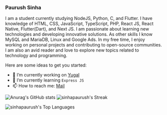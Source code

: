 ### Paurush Sinha                                              
I am a student currently studying NodeJS, Python, C, and Flutter. I have knowledge of HTML, CSS, JavaScript, TypeScript, PHP, React JS, React Native, Flutter(Dart), and Next JS. I am passionate about learning new technologies and developing innovative solutions. As other skills I know MySQL and MariaDB, Linux and Google Ads. In my free time, I enjoy working on personal projects and contributing to open-source communities. I am also an avid reader and love to explore new topics related to technology and programming.
<!--
**sinhapaurush/sinhapaurush** is a ✨ _special_ ✨ repository because its `README.md` (this file) appears on your GitHub profile.
-->
Here are some ideas to get you started:

- 🔭 I’m currently working on [Yugal](https://github.com/sinhapaurush/yugal)
- 🌱 I’m currently learning `Express JS` 
- 📫 How to reach me: [Mail](mailto:stuff.random.in@gmail.com)

![Anurag's GitHub stats](https://github-readme-stats.vercel.app/api?username=sinhapaurush&show_icons=true&theme=gruvbox)
![sinhapaurush's Streak](https://github-readme-streak-stats.herokuapp.com/?user=sinhapaurush&theme=onedark&hide_border=false)

![sinhapaurush's Top Languages](https://github-readme-stats.vercel.app/api/top-langs/?username=sinhapaurush&theme=onedark&show_icons=true&hide_border=false&layout=compact)

